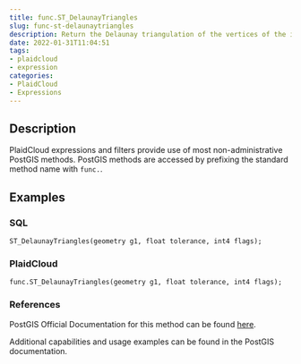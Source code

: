 ```yaml
---
title: func.ST_DelaunayTriangles
slug: func-st-delaunaytriangles
description: Return the Delaunay triangulation of the vertices of the input geometry
date: 2022-01-31T11:04:51
tags:
- plaidcloud
- expression
categories:
- PlaidCloud
- Expressions
---
```



## Description


PlaidCloud expressions and filters provide use of most non-administrative PostGIS methods. PostGIS methods are accessed by prefixing the standard method name with `func.`.



## Examples


### SQL



```
ST_DelaunayTriangles(geometry g1, float tolerance, int4 flags);
```


### PlaidCloud



```
func.ST_DelaunayTriangles(geometry g1, float tolerance, int4 flags);
```


### References


PostGIS Official Documentation for this method can be found [here](https://postgis.net/docs/manual-3.1/ST_DelaunayTriangles.html).



Additional capabilities and usage examples can be found in the PostGIS documentation.


